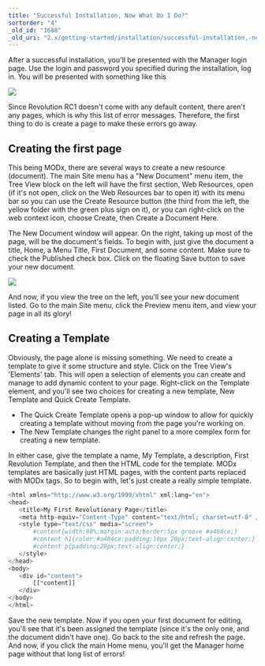 ```yaml
---
title: "Successful Installation, Now What Do I Do?"
sortorder: "4"
_old_id: "1688"
_old_uri: "2.x/getting-started/installation/successful-installation,-now-what-do-i-do"
---
```


After a successful installation, you'll be presented with the Manager login page. Use the login and password you specified during the installation, log in. You will be presented with something like this

 ![](/download/attachments/18678051/first_login.png)

 Since Revolution RC1 doesn't come with any default content, there aren't any pages, which is why this list of error messages. Therefore, the first thing to do is create a page to make these errors go away.

## Creating the first page

 This being MODx, there are several ways to create a new resource (document). The main Site menu has a "New Document" menu item, the Tree View block on the left will have the first section, Web Resources, open (if it's not open, click on the Web Resources bar to open it) with its menu bar so you can use the Create Resource button (the third from the left, the yellow folder with the green plus sign on it), or you can right-click on the web context icon, choose Create, then Create a Document Here.

 The New Document window will appear. On the right, taking up most of the page, will be the document's fields. To begin with, just give the document a title, Home, a Menu Title, First Document, and some content. Make sure to check the Published check box. Click on the floating Save button to save your new document.

 ![](/download/attachments/18678051/first_document.png?version=1&modificationDate=1269279147000)

 And now, if you view the tree on the left, you'll see your new document listed. Go to the main Site menu, click the Preview menu item, and view your page in all its glory!

## Creating a Template

 Obviously, the page alone is missing something. We need to create a template to give it some structure and style. Click on the Tree View's 'Elements' tab. This will open a selection of elements you can create and manage to add dynamic content to your page. Right-click on the Template element, and you'll see two choices for creating a new template, New Template and Quick Create Template.

- The Quick Create Template opens a pop-up window to allow for quickly creating a template without moving from the page you're working on.
- The New Template changes the right panel to a more complex form for creating a new template.

 In either case, give the template a name, My Template, a description, First Revolution Template, and then the HTML code for the template. MODx templates are basically just HTML pages, with the content parts replaced with MODx tags. So to begin with, let's just create a really simple template.

 ``` php 
<html xmlns="http://www.w3.org/1999/xhtml" xml:lang="en">
<head>
    <title>My First Revolutionary Page</title>
    <meta http-equiv="Content-Type" content="text/html; charset=utf-8" />
    <style type="text/css" media="screen">
        #content{width:80%;margin:auto;border:5px groove #a484ce;}
        #content h1{color:#a484ce;padding:10px 20px;text-align:center;}
        #content p{padding:20px;text-align:center;}
    </style>
</head>
<body>
    <div id="content">
        [[*content]]
    </div>
</body>
</html>
```

 Save the new template. Now if you open your first document for editing, you'll see that it's been assigned the template (since it's the only one, and the document didn't have one). Go back to the site and refresh the page. And now, if you click the main Home menu, you'll get the Manager home page without that long list of errors!
